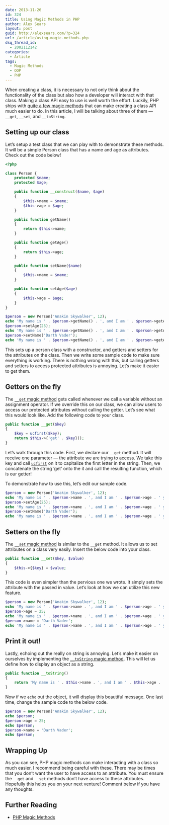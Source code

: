 ```yaml
---
date: 2013-11-26
id: 324
title: Using Magic Methods in PHP
author: Alex Sears
layout: post
guid: http://alexsears.com/?p=324
url: /article/using-magic-methods-php
dsq_thread_id:
  - 2002112142
categories:
  - Article
tags:
  - Magic Methods
  - OOP
  - PHP
---
```

When creating a class, it is necessary to not only think about the functionality of the class but also how a developer will interact with that class. Making a class API easy to use is well worth the effort. Luckily, PHP ships with [quite a few magic methods][1] that can make creating a class API much easier to do. In this article, I will be talking about three of them &#8212; `__get`, `__set`, and `__toString`.

<!--more-->

## Setting up our class

Let&#8217;s setup a test class that we can play with to demonstrate these methods. It will be a simple Person class that has a name and age as attributes. Check out the code below!

```php
<?php

class Person {
    protected $name;
    protected $age;

    public function __construct($name, $age)
    {
        $this->name = $name;
        $this->age = $age;
    }

    public function getName()
    {
        return $this->name;
    }

    public function getAge()
    {
        return $this->age;
    }

    public function setName($name)
    {
        $this->name = $name;
    }

    public function setAge($age)
    {
        $this->age = $age;
    }
}

$person = new Person('Anakin Skywalker', 12);
echo 'My name is ' . $person->getName() . ', and I am ' . $person->getAge() . ' years old.<br>';
$person->setAge(25);
echo 'My name is ' . $person->getName() . ', and I am ' . $person->getAge() . ' years old.<br>';
$person->setName('Darth Vader');
echo 'My name is ' . $person->getName() . ', and I am ' . $person->getAge() . ' years old.<br>';
```

This sets up a person class with a constructor, and getters and setters for the attributes on the class. Then we write some sample code to make sure everything is working. There is nothing wrong with this, but calling getters and setters to access protected attributes is annoying. Let&#8217;s make it easier to get them.

## Getters on the fly

The [`__get` magic method][2] gets called whenever we call a variable without an assignment operator. If we override this on our class, we can allow users to access our protected attributes without calling the getter. Let&#8217;s see what this would look like. Add the following code to your class.

```php
public function __get($key)
{
    $key = ucfirst($key);
    return $this->{'get' . $key}();
}
```

Let&#8217;s walk through this code. First, we declare our `__get` method. It will receive one parameter &#8212; the attribute we are trying to access. We take this key and call [`ucfirst`][3] on it to capitalize the first letter in the string. Then, we concatenate the string &#8216;get&#8217; onto the it and call the resulting function, which is our getter!

To demonstrate how to use this, let&#8217;s edit our sample code.

```php
$person = new Person('Anakin Skywalker', 12);
echo 'My name is ' . $person->name . ', and I am ' . $person->age . ' years old.<br>';
$person->setAge(25);
echo 'My name is ' . $person->name . ', and I am ' . $person->age . ' years old.<br>';
$person->setName('Darth Vader');
echo 'My name is ' . $person->name . ', and I am ' . $person->age . ' years old.<br>';
```

## Setters on the fly

The [`__set` magic method][4] is similar to the `__get` method. It allows us to set attributes on a class very easily. Insert the below code into your class.

```php
public function __set($key, $value)
{
    $this->{$key} = $value;
}
```

This code is even simpler than the pervious one we wrote. It simply sets the attribute with the passed in value. Let&#8217;s look at how we can utilize this new feature.

```php
$person = new Person('Anakin Skywalker', 12);
echo 'My name is ' . $person->name . ', and I am ' . $person->age . ' years old.<br>';
$person->age = 25;
echo 'My name is ' . $person->name . ', and I am ' . $person->age . ' years old.<br>';
$person->name = 'Darth Vader';
echo 'My name is ' . $person->name . ', and I am ' . $person->age . ' years old.<br>';
```

## Print it out!

Lastly, echoing out the really on string is annoying. Let&#8217;s make it easier on ourselves by implementing the [`__toString` magic method][5]. This will let us define how to display an object as a string.

```php
public function __toString()
{
    return 'My name is ' . $this->name . ', and I am ' . $this->age . ' years old.<br>';
}
```

Now if we `echo` out the object, it will display this beautiful message. One last time, change the sample code to the below code.

```php
$person = new Person('Anakin Skywalker', 12);
echo $person;
$person->age = 25;
echo $person;
$person->name = 'Darth Vader';
echo $person;
```

## Wrapping Up

As you can see, PHP magic methods can make interacting with a class so much easier. I recommend being careful with these. There may be times that you don&#8217;t want the user to have access to an attribute. You must ensure the `__get` and `__set` methods don&#8217;t have access to these attributes. Hopefully this helps you on your next venture! Comment below if you have any thoughts.

## Further Reading

  * [PHP Magic Methods][6]

 [1]: http://www.php.net/manual/en/language.oop5.magic.php
 [2]: http://www.php.net/manual/en/language.oop5.overloading.php#object.get
 [3]: http://us1.php.net/ucfirst
 [4]: http://www.php.net/manual/en/language.oop5.overloading.php#object.set
 [5]: http://www.php.net/manual/en/language.oop5.magic.php#object.tostring
 [6]: http://php.net/manual/en/language.oop5.magic.php
